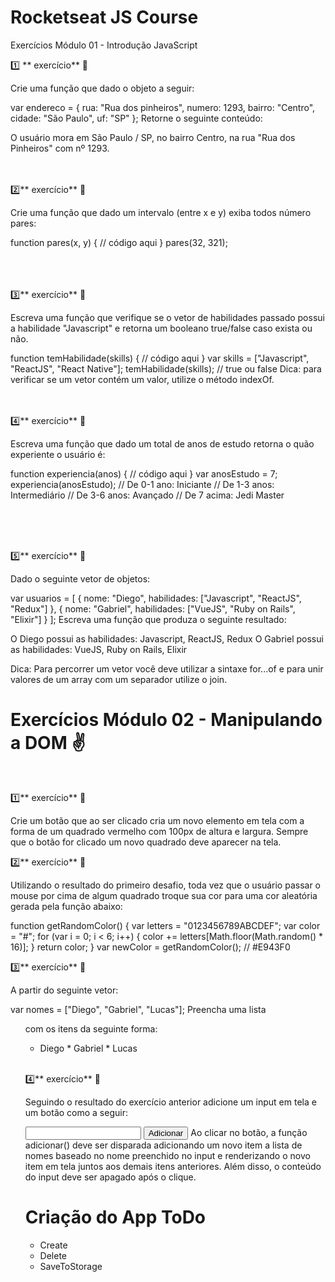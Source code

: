 # Rocketseat JS Course

Exercícios Módulo 01 - Introdução JavaScript 

1️⃣ ** exercício** 📝

Crie uma função que dado o objeto a seguir:

var endereco = {
		rua: "Rua dos pinheiros",
		numero: 1293,
		bairro: "Centro",
		cidade: "São Paulo",
		uf: "SP"
};
Retorne o seguinte conteúdo:

O usuário mora em São Paulo / SP, no bairro Centro, na rua "Rua dos Pinheiros" com nº 1293.
<br>
<br>
<br>

2️⃣** exercício** 📝

Crie uma função que dado um intervalo (entre x e y) exiba todos número pares:

function pares(x, y) {
// código aqui
}
pares(32, 321);

<br>
<br>
<br>
3️⃣** exercício** 📝

Escreva uma função que verifique se o vetor de habilidades passado possui a habilidade "Javascript" e retorna um booleano true/false caso exista ou não.

function temHabilidade(skills) {
// código aqui
}
var skills = ["Javascript", "ReactJS", "React Native"];
temHabilidade(skills); // true ou false
Dica: para verificar se um vetor contém um valor, utilize o método indexOf.
<br>
<br>
<br>

4️⃣** exercício** 📝

Escreva uma função que dado um total de anos de estudo retorna o quão experiente o usuário é:

function experiencia(anos) {
// código aqui
}
var anosEstudo = 7;
experiencia(anosEstudo);
// De 0-1 ano: Iniciante
// De 1-3 anos: Intermediário
// De 3-6 anos: Avançado
// De 7 acima: Jedi Master

<br><br><br>

5️⃣** exercício** 📝

Dado o seguinte vetor de objetos:

var usuarios = [
{
nome: "Diego",
habilidades: ["Javascript", "ReactJS", "Redux"]
},
{
nome: "Gabriel",
habilidades: ["VueJS", "Ruby on Rails", "Elixir"]
}
];
Escreva uma função que produza o seguinte resultado:

O Diego possui as habilidades: Javascript, ReactJS, Redux O Gabriel possui as habilidades: VueJS, Ruby on Rails, Elixir

Dica: Para percorrer um vetor você deve utilizar a sintaxe for...of e para unir valores de um array com um separador utilize o join.

# Exercícios Módulo 02 - Manipulando a DOM ✌️
<br>

1️⃣** exercício** 📝

Crie um botão que ao ser clicado cria um novo elemento em tela com a forma de um quadrado vermelho com 100px de altura e largura. Sempre que o botão for clicado um novo quadrado deve aparecer na tela.
<br>

2️⃣** exercício** 📝

Utilizando o resultado do primeiro desafio, toda vez que o usuário passar o mouse por cima de algum quadrado troque sua cor para uma cor aleatória gerada pela função abaixo:

function getRandomColor() {
 var letters = "0123456789ABCDEF";
 var color = "#";
 for (var i = 0; i < 6; i++) {
 color += letters[Math.floor(Math.random() * 16)];
 }
 return color;
}
var newColor = getRandomColor(); // #E943F0
<br>

3️⃣** exercício** 📝

A partir do seguinte vetor:

var nomes = ["Diego", "Gabriel", "Lucas"]; 
Preencha uma lista <ul> com os itens da seguinte forma:
	
* Diego * Gabriel * Lucas
<br>


4️⃣** exercício** 📝

Seguindo o resultado do exercício anterior adicione um input em tela e um botão como a seguir:

<input type="text" name="nome">
<button onClick="adicionar()">Adicionar</button>
Ao clicar no botão, a função adicionar() deve ser disparada adicionando um novo item a lista de nomes baseado no nome preenchido no input e renderizando o novo item em tela juntos aos demais itens anteriores. Além disso, o conteúdo do input deve ser apagado após o clique.
<br>


# Criação do App ToDo

* Create
* Delete 
* SaveToStorage


